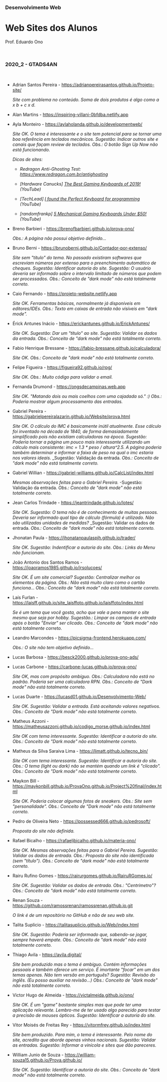 ### Desenvolvimento Web

# Web Sites dos Alunos

Prof. Eduardo Ono

<br>

### 2020_2 - GTADS4AN
<br>

* Adrian Santos Pereira - https://adrianpereirasantos.github.io/Projeto-site/

    _Site com problema no conteúdo. Soma de dois produtos é algo como a x b + c x d._

* Alan Martins - https://inspiring-villani-0bfdba.netlify.app

* Ayla Monteiro - https://aylaholanda.github.io/developmentweb/

    _Site OK. O tema é interessante e o site tem potencial para se tornar uma boa referência em teclados mecânicos._
    _Sugestão: Indicar outros site e canais que façam review de teclados._
    _Obs.: O botão Sign Up Now não está funcionando._

    _Dicas de sites:_

    * _Redragon Anti-Ghosting Test: https://www.redragon.com.br/antighosting_

    * _[Hardware Canucks] [The Best Gaming Keyboards of 2019!](https://www.youtube.com/watch?v=nPYkLuXKA48) (YouTube)_

    * _[TechLead] [I found the Perfect Keyboard for programming](https://www.youtube.com/watch?v=fxCYXA2zPc8) (YouTube)_

    * _[randomfrankp] [5 Mechanical Gaming Keyboards Under $50!](https://www.youtube.com/watch?v=fxB-eShqIGw) (YouTube)_

* Breno Barbieri - https://brenofbarbieri.github.io/prova-ono/

    _Obs.: A página não possui objetivo definido..._

* Bruno Berni - https://brunoberni.github.io/Contador-por-extenso/

    _Site sem "título" do tema. No passado existiram softwares que escreviam números por extenso para o preenchimento automático de cheques._
    _Sugestão: Identificar autoria do site._
    _Sugestão: O usuário deveria ser informado sobre o intervalo limitado de números que podem ser processados._
    _Obs.: Conceito de "dark mode" não está totalmente correto._

* Caio Fernando - https://projeto-website.netlify.app

    _Site OK. Ferramentas básicas, normalmente já disponíveis em editores/IDEs._
    _Obs.: Texto em caixas de entrada não visíveis em "dark mode"._

* Érick Antunes Inácio - https://erickantunes.github.io/ErickAntunes/

    _Site OK._
    _Sugestão: Dar um "título" ao site._
    _Sugestão: Validar os dados da entrada._
   _Obs.: Conceito de "dark mode" não está totalmente correto._

* Fabio Henrique Bressane - https://fabio-bressane.github.io/calculadora/

    _Site OK._
   _Obs.: Conceito de "dark mode" não está totalmente correto._

* Felipe Figueira - https://figueira92.github.io/rpg/

    _Site OK._
    _Obs.: Muito código para validar o email._

* Fernanda Drumond - https://ongsdecampinas.web.app

    _Site OK. "Matando dois ou mais coelhos com uma cajadada só." :)_
    _Obs.: Poderia mostrar algum processamento das entradas._

* Gabriel Pereira - https://gabrielpereiralazarin.github.io/Website/prova.html

    _Site OK. O cálculo do IMC é basicamente inútil atualmente. Esse cálculo foi inventado na década de 1840, de forma demasiadamente simplificado pois não existiam calculadoras na época._
    _Sugestão: Poderia tornar a página um pouco mais interessante utilizando um cálculo mais consistente: imc = 1.3 * peso / altura^2.5. A página poderia também determinar e informar a faixa de peso na qual o imc estaria nos valores ideais._
    _Sugestão: Validação da entrada.
    _Obs.: Conceito de "dark mode" não está totalmente correto._

* Gabriel Willian - https://gabriel-williams.github.io/CalcList/index.html

    _Mesmas observações feitas para o Gabriel Pereira._
    -Sugestão: Validação da entrada.
    _Obs.: Conceito de "dark mode" não está totalmente correto._

* Jean Carlos Trindade - https://jeantrindade.github.io/lotes/

    _Site OK._
    _Sugestão: O tema não é de conhecimento de muitas pessoas. Deveria ser informado qual tipo de cálculo (fórmula) é utilizado. Não são utilizadas unidades de medidas?_
    _Sugestão: Validar os dados de entrada.
    _Obs.: Conceito de "dark mode" não está totalmente correto._

* Jhonatan Paula - https://jhonatanpaulaspjh.github.io/trader/

    _Site OK._
    _Sugestão: Indentificar a autoria do site._
    _Obs.: Links do Menu não funcionam._

* João Antonio dos Santos Ramos - https://joaoramos1985.github.io/jrsolucoes/

    _Site OK. É um site comercial?_
    _Sugestão: Centralizar melhor os elementos da página._
    _Obs.: Não está muito claro como o cartão funciona..._
    _Obs.: Conceito de "dark mode" não está totalmente correto._

* Laís Furlan - https://laisff.github.io/site_laisffoto.github.io/laisffoto/index.html

    _Se é um tema que você gosta, acho que vale a pena manter o site mesmo que seja por hobby._
    _Sugestão.: Limpar os campos de entrada após o botão "Enviar" ser clicado._
    _Obs.: Conceito de "dark mode" não está totalmente correto._

* Leandro Marcondes - https://picsigma-frontend.herokuapp.com/

    _Obs.: O site não tem objetivo definido..._

* Lucas Barbosa - https://besck2000.github.io/prova-ono-ads/

* Lucas Carbone - https://carbone-lucas.github.io/prova-ono/

    _Site OK, mas com propósito ambíguo._
    _Obs.: Calculadora não está no padrão. Poderia ser uma calculadora RPN._
    _Obs.: Conceito de "Dark mode" não está totalmente correto._

* Lucas Duarte - https://lucasd01.github.io/Desenvolvimento-Web/

    _Site OK._
    _Sugestão: Validar a entrada. Está aceitando valores negativos._
    _Obs.: Conceito de "Dark mode" não está totalmente correto._

* Matheus Azzoni - https://matheusazzoni.github.io/codigo_morse.github.io/index.html

    _Site OK com tema interessante._
    _Sugestão: Identificar a autoria do site._
    _Obs.: Conceito de "Dark mode" não está totalmente correto._

* Matheus da Silva Saraiva Lima - https://limatt.github.io/tecno_bin/

    _Site OK com tema interessante._
    _Sugestão: Identificar a autoria do site._
    _Obs.: O tema (light ou dark) não se mantém quando um link é "clicado"._
    _Obs.: Conceito de "Dark mode" não está totalmente correto._

* Maykon Bill - https://maykonbill.github.io/ProvaOno.github.io/Project%20final/index.html

    _Site OK. Poderia colocar algumas fotos de sneakers._
    _Obs.: Site sem "personalidade"._
    _Obs.: Conceito de "Dark mode" não está totalmente correto._

* Pedro de Oliveira Neto - https://possessed666.github.io/pedrosoft/

    _Proposta do site não definida._

* Rafael Bicalho - https://rafaeljbicalho.github.io/materia-ono/

    _Site OK. Mesmas observações feitas para o Gabriel Pereira._
    _Sugestão: Validar os dados de entrada._
    _Obs.: Proposta do site não identificada (sem "título")._
    _Obs.: Conceito de "dark mode" não está totalmente correto._

* Rairu Rufino Gomes - https://rairurgomes.github.io/RairuRGomes.io/

    _Site OK._
    _Sugestão: Validar os dados de entrada._
    _Obs.: "Centrímetro"?_
    _Obs.: Conceito de "dark mode" não está totalmente correto._

* Renan Souza - https://github.com/ramossrenan/ramossrenan.github.io.git

    _O link é de um repositório no GitHub e não de seu web site._

* Talita Suplicio - https://talitasuplicio.github.io/Web/index.html

    _Site OK._
    _Sugestão: Poderia ser informado que, sabendo-se jogar, sempre haverá empate._
    _Obs.: Conceito de "dark mode" não está totalmente correto._

* Thiago Avila - https://avila.digital/

    _Site bem produzido mas o tema é ambíguo. Contém informações pessoais e também oferece um serviço. É imortante "focar" em um dos temas apenas._
    _Não tem versão em português?_
    _Sugestão: Revisão do inglês. (Eu posso auxiliar na revisão...)_
    _Obs.: Conceito de "dark mode" não está totalmente correto._

* Victor Hugo de Almeida - https://victalmeida.github.io/ono/

    _Site OK. É um "game" bastante simples mas que pode ter uma aplicação relevante._
    _Lembro-me de ter usado algo parecido para testar a precisão de mouses ópticos._
    _Sugestão: Identificar a autoria do site._

* Vitor Moisés de Freitas Rey - https://vitormfrey.github.io/index.html

    _Site bem produzido. Para mim, o tema é interessante. Pelo nome do site, acredito que aborde apenas vinhos nacionais._
    _Sugestão: Validar as entradas._
    _Sugestão: Informar a vinícola e sites que dão pareceres._

* William Junio de Souza - https://william-souza15.github.io/Prova.github.io/

    _Site OK._
    _Sugestão: Identificar a autoria do site._
    _Obs.: Conceito de "dark mode" não está totalmente correto._
